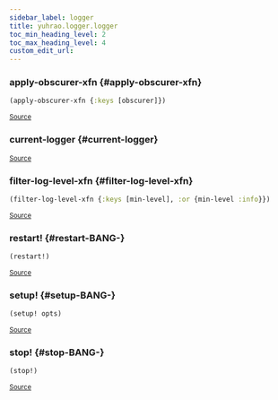 ```yaml
---
sidebar_label: logger
title: yuhrao.logger.logger
toc_min_heading_level: 2
toc_max_heading_level: 4
custom_edit_url:
---
```






### apply\-obscurer\-xfn {#apply-obscurer-xfn}
``` clojure
(apply-obscurer-xfn {:keys [obscurer]})
```

<p><sub><a href="https://github.com/yuhrao/big-bang/blob/main//src/yuhrao/logger/logger.clj#L28-L29">Source</a></sub></p>

### current\-logger {#current-logger}

<p><sub><a href="https://github.com/yuhrao/big-bang/blob/main//src/yuhrao/logger/logger.clj#L5-L7">Source</a></sub></p>

### filter\-log\-level\-xfn {#filter-log-level-xfn}
``` clojure
(filter-log-level-xfn {:keys [min-level], :or {min-level :info}})
```

<p><sub><a href="https://github.com/yuhrao/big-bang/blob/main//src/yuhrao/logger/logger.clj#L24-L26">Source</a></sub></p>

### restart\! {#restart-BANG-}
``` clojure
(restart!)
```

<p><sub><a href="https://github.com/yuhrao/big-bang/blob/main//src/yuhrao/logger/logger.clj#L72-L76">Source</a></sub></p>

### setup\! {#setup-BANG-}
``` clojure
(setup! opts)
```

<p><sub><a href="https://github.com/yuhrao/big-bang/blob/main//src/yuhrao/logger/logger.clj#L54-L64">Source</a></sub></p>

### stop\! {#stop-BANG-}
``` clojure
(stop!)
```

<p><sub><a href="https://github.com/yuhrao/big-bang/blob/main//src/yuhrao/logger/logger.clj#L66-L70">Source</a></sub></p>
